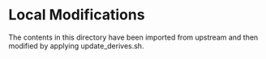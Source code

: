 # Local Modifications

The contents in this directory have been imported from upstream and then modified by applying update_derives.sh.
